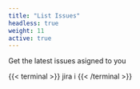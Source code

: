 ```yaml
---
title: "List Issues"
headless: true
weight: 11
active: true
---
```


Get the latest issues asigned to you

{{< terminal >}}
jira i
{{< /terminal >}}
